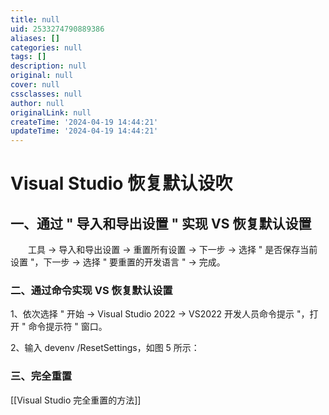 ```yaml
---
title: null
uid: 2533274790889386
aliases: []
categories: null
tags: []
description: null
original: null
cover: null
cssclasses: null
author: null
originalLink: null
createTime: '2024-04-19 14:44:21'
updateTime: '2024-04-19 14:44:21'
---
```


# Visual Studio 恢复默认设吹

## 一、通过 " 导入和导出设置 " 实现 VS 恢复默认设置

　　工具 → 导入和导出设置 → 重置所有设置 → 下一步 → 选择 " 是否保存当前设置 "，下一步 → 选择 " 要重置的开发语言 " → 完成。

### 二、通过命令实现 VS 恢复默认设置

1、依次选择 " 开始 → Visual Studio 2022 → VS2022 开发人员命令提示 "，打开 " 命令提示符 " 窗口。

2、输入 devenv /ResetSettings，如图 5 所示：

### 三、完全重置

[[Visual Studio 完全重置的方法]]
